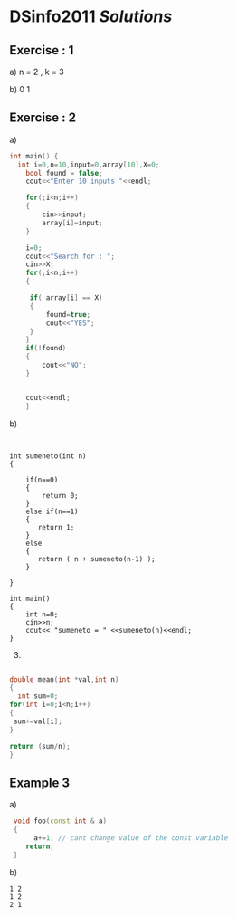 # DSinfo2011 *Solutions*

## Exercise : 1

a) n = 2 , k = 3

b) 0  1

## Exercise : 2

a)

```cpp
int main() {
  int i=0,n=10,input=0,array[10],X=0;
    bool found = false;
    cout<<"Enter 10 inputs "<<endl;

    for(;i<n;i++)
    {
        cin>>input;
        array[i]=input;
    }

    i=0;
    cout<<"Search for : ";
    cin>>X;
    for(;i<n;i++)
    {  

     if( array[i] == X)
     {
         found=true;
         cout<<"YES";
     }
    }
    if(!found)
    {
        cout<<"NO";
    }


    cout<<endl;
    }
```

b) 

```


int sumeneto(int n)
{

    if(n==0)
    {
        return 0;
    }
    else if(n==1)
    {
       return 1; 
    }
    else
    {
       return ( n + sumeneto(n-1) );
    }

}

int main()
{
    int n=0;
    cin>>n;
    cout<< "sumeneto = " <<sumeneto(n)<<endl;
}
```

3)

```cpp

double mean(int *val,int n)
{
  int sum=0;
for(int i=0;i<n;i++)
{
 sum+=val[i];
}

return (sum/n);
}

```

## Example 3

a)

```cpp
 void foo(const int & a)
 {
      a+=1; // cant change value of the const variable 
    return;
 }
```



b) 

```
1 2
1 2
2 1
```




